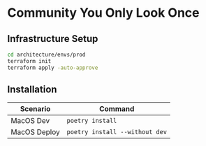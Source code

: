 # Community You Only Look Once

## Infrastructure Setup
```bash
cd architecture/envs/prod
terraform init
terraform apply -auto-approve
```

## Installation
|Scenario|Command|
|---|---|
|MacOS Dev|`poetry install`|
|MacOS Deploy|`poetry install --without dev`|
